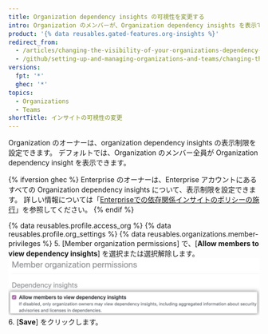 ```yaml
---
title: Organization dependency insights の可視性を変更する
intro: Organization のメンバーが、Organization dependency insights を表示できるように設定できます。また、Organization のオーナーにのみ表示できるようにも設定できます。
product: '{% data reusables.gated-features.org-insights %}'
redirect_from:
  - /articles/changing-the-visibility-of-your-organizations-dependency-insights
  - /github/setting-up-and-managing-organizations-and-teams/changing-the-visibility-of-your-organizations-dependency-insights
versions:
  fpt: '*'
  ghec: '*'
topics:
  - Organizations
  - Teams
shortTitle: インサイトの可視性の変更
---
```


Organization のオーナーは、organization dependency insights の表示制限を設定できます。 デフォルトでは、Organization のメンバー全員が Organization dependency insight を表示できます。

{% ifversion ghec %}
Enterprise のオーナーは、Enterprise アカウントにあるすべての Organization dependency insights について、表示制限を設定できます。 詳しい情報については「[Enterpriseでの依存関係インサイトのポリシーの施行](/admin/policies/enforcing-policies-for-your-enterprise/enforcing-policies-for-dependency-insights-in-your-enterprise)」を参照してください。
{% endif %}

{% data reusables.profile.access_org %}
{% data reusables.profile.org_settings %}
{% data reusables.organizations.member-privileges %}
5. [Member organization permissions] で、[**Allow members to view dependency insights**] を選択または選択解除します。 ![insights の表示をメンバーに許可するチェックボックス](/assets/images/help/organizations/allow-members-to-view-insights.png)
6. [**Save**] をクリックします。
